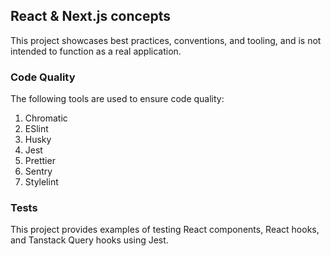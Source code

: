 ## React & Next.js concepts

This project showcases best practices, conventions, and tooling, and is not intended to function as a real application.

### Code Quality

The following tools are used to ensure code quality:

1. Chromatic
2. ESlint
3. Husky
4. Jest
5. Prettier
6. Sentry
7. Stylelint

### Tests

This project provides examples of testing React components, React hooks, and Tanstack Query hooks using Jest.
